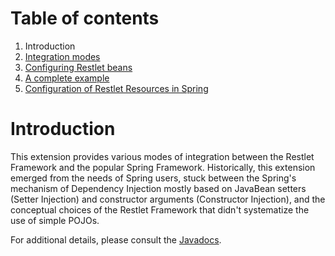 # Table of contents

1.  Introduction
2.  [Integration modes](/technical-resources/restlet-framework/guide/2.3/extensions/spring/integration "Spring extension - Integration modes")
3.  [Configuring Restlet beans](/technical-resources/restlet-framework/guide/2.3/extensions/spring/beans-configuration "Spring extension - Configuring Restlet beans")
4.  [A complete example](/technical-resources/restlet-framework/guide/2.3/extensions/spring/example "Spring extension - A complete example")
5.  [Configuration of Restlet Resources in Spring](/technical-resources/restlet-framework/guide/2.3/extensions/spring/resources-configuration "Spring extension - Configuration of Restlet resources")

# Introduction

This extension provides various modes of integration between the Restlet
Framework and the popular Spring Framework. Historically, this extension
emerged from the needs of Spring users, stuck between the Spring's
mechanism of Dependency Injection mostly based on JavaBean setters
(Setter Injection) and constructor arguments (Constructor Injection),
and the conceptual choices of the Restlet Framework that didn't
systematize the use of simple POJOs. 

For additional details, please consult the
[Javadocs](javadocs://jse/ext/org/restlet/ext/spring/package-summary.html).
